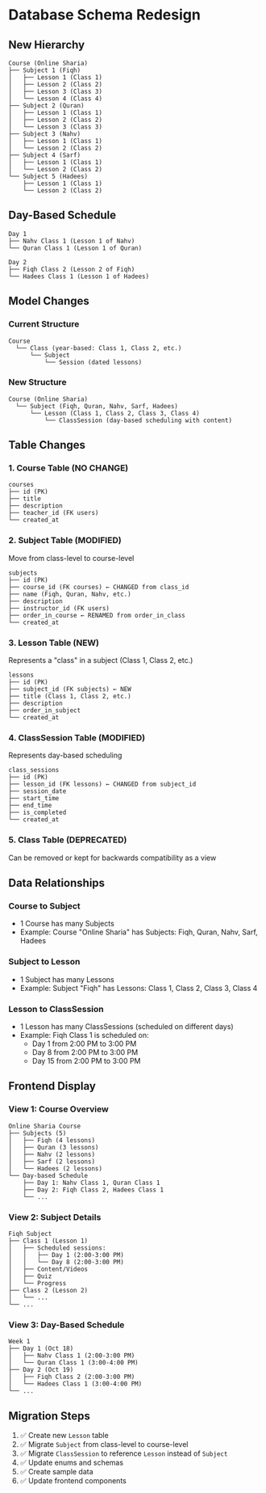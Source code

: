 # Database Schema Redesign

## New Hierarchy

```
Course (Online Sharia)
├── Subject 1 (Fiqh)
│   ├── Lesson 1 (Class 1)
│   ├── Lesson 2 (Class 2)
│   ├── Lesson 3 (Class 3)
│   └── Lesson 4 (Class 4)
├── Subject 2 (Quran)
│   ├── Lesson 1 (Class 1)
│   ├── Lesson 2 (Class 2)
│   └── Lesson 3 (Class 3)
├── Subject 3 (Nahv)
│   ├── Lesson 1 (Class 1)
│   └── Lesson 2 (Class 2)
├── Subject 4 (Sarf)
│   ├── Lesson 1 (Class 1)
│   └── Lesson 2 (Class 2)
└── Subject 5 (Hadees)
    ├── Lesson 1 (Class 1)
    └── Lesson 2 (Class 2)
```

## Day-Based Schedule

```
Day 1
├── Nahv Class 1 (Lesson 1 of Nahv)
└── Quran Class 1 (Lesson 1 of Quran)

Day 2
├── Fiqh Class 2 (Lesson 2 of Fiqh)
└── Hadees Class 1 (Lesson 1 of Hadees)
```

## Model Changes

### Current Structure
```
Course
  └── Class (year-based: Class 1, Class 2, etc.)
      └── Subject
          └── Session (dated lessons)
```

### New Structure
```
Course (Online Sharia)
  └── Subject (Fiqh, Quran, Nahv, Sarf, Hadees)
      └── Lesson (Class 1, Class 2, Class 3, Class 4)
          └── ClassSession (day-based scheduling with content)
```

## Table Changes

### 1. Course Table (NO CHANGE)
```
courses
├── id (PK)
├── title
├── description
├── teacher_id (FK users)
└── created_at
```

### 2. Subject Table (MODIFIED)
Move from class-level to course-level
```
subjects
├── id (PK)
├── course_id (FK courses) ← CHANGED from class_id
├── name (Fiqh, Quran, Nahv, etc.)
├── description
├── instructor_id (FK users)
├── order_in_course ← RENAMED from order_in_class
└── created_at
```

### 3. Lesson Table (NEW)
Represents a "class" in a subject (Class 1, Class 2, etc.)
```
lessons
├── id (PK)
├── subject_id (FK subjects) ← NEW
├── title (Class 1, Class 2, etc.)
├── description
├── order_in_subject
└── created_at
```

### 4. ClassSession Table (MODIFIED)
Represents day-based scheduling
```
class_sessions
├── id (PK)
├── lesson_id (FK lessons) ← CHANGED from subject_id
├── session_date
├── start_time
├── end_time
├── is_completed
└── created_at
```

### 5. Class Table (DEPRECATED)
Can be removed or kept for backwards compatibility as a view

## Data Relationships

### Course to Subject
- 1 Course has many Subjects
- Example: Course "Online Sharia" has Subjects: Fiqh, Quran, Nahv, Sarf, Hadees

### Subject to Lesson
- 1 Subject has many Lessons
- Example: Subject "Fiqh" has Lessons: Class 1, Class 2, Class 3, Class 4

### Lesson to ClassSession
- 1 Lesson has many ClassSessions (scheduled on different days)
- Example: Fiqh Class 1 is scheduled on:
  - Day 1 from 2:00 PM to 3:00 PM
  - Day 8 from 2:00 PM to 3:00 PM
  - Day 15 from 2:00 PM to 3:00 PM

## Frontend Display

### View 1: Course Overview
```
Online Sharia Course
├── Subjects (5)
│   ├── Fiqh (4 lessons)
│   ├── Quran (3 lessons)
│   ├── Nahv (2 lessons)
│   ├── Sarf (2 lessons)
│   └── Hadees (2 lessons)
└── Day-based Schedule
    ├── Day 1: Nahv Class 1, Quran Class 1
    ├── Day 2: Fiqh Class 2, Hadees Class 1
    └── ...
```

### View 2: Subject Details
```
Fiqh Subject
├── Class 1 (Lesson 1)
│   ├── Scheduled sessions:
│   │   ├── Day 1 (2:00-3:00 PM)
│   │   └── Day 8 (2:00-3:00 PM)
│   ├── Content/Videos
│   ├── Quiz
│   └── Progress
├── Class 2 (Lesson 2)
│   └── ...
└── ...
```

### View 3: Day-Based Schedule
```
Week 1
├── Day 1 (Oct 18)
│   ├── Nahv Class 1 (2:00-3:00 PM)
│   └── Quran Class 1 (3:00-4:00 PM)
├── Day 2 (Oct 19)
│   ├── Fiqh Class 2 (2:00-3:00 PM)
│   └── Hadees Class 1 (3:00-4:00 PM)
└── ...
```

## Migration Steps

1. ✅ Create new `Lesson` table
2. ✅ Migrate `Subject` from class-level to course-level
3. ✅ Migrate `ClassSession` to reference `Lesson` instead of `Subject`
4. ✅ Update enums and schemas
5. ✅ Create sample data
6. ✅ Update frontend components
